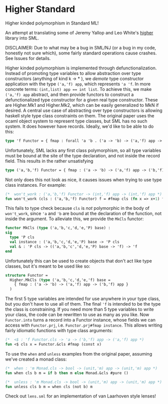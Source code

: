 # Higher Standard
Higher kinded polymorphism in Standard ML!

An attempt at translating some of Jeremy Yallop and Leo White's [higher](
https://github.com/ocamllabs/higher) library into SML.

DISCLAIMER: Due to what may be a bug in SML/NJ (or a bug in my code, honestly not sure which), some fairly standard operations cause crashes. See Issues for details.

Higher kinded polymorphism is implemented through defunctionalization. Instead of promoting type variables to
allow abstraction over type constructors (anything of kind k -> * ), we _demote_ type constructor application 
with the type `('a,'f) app`, which represents `'a 'f`. In more concrete terms: `(int,list) app == int list`. To achieve this, we make `('a,'f) app` abstract, and then provide functors to construct a defunctionalized type constructor for a given real type constructor. These are Higher.Mk1 and Higher.Mk2, which can be easily generalized to MkN if desired. A central use case of abstracting over type constructors is allowing haskell style type class constraints on them. The original paper uses the ocaml object system to represent type classes, but SML has no such system. It does however have records. Ideally, we'd like to be able to do this:
```sml
type 'f Functor = { fmap : forall 'a 'b . ('a -> 'b) -> ('a,'f) app -> ('b,'f) app }
```
Unfortunately, SML lacks any first class polymorphism, so all type variables must be bound at the site of the type declaration, and not inside the record field. This results in the rather unsatisfying
```sml
type ('a,'b,'f) Functor = { fmap : ('a -> 'b) -> ('a,'f) app -> ('b,'f) app }
```
Not only does this not look as nice, it causes issues when trying to use type class instances. For example:
```sml
(*  won't_work : ('a,'b,'f) Functor -> (int,'f) app -> (int,'f) app *) 
fun won't_work (cls : ('a,'b,'f) Functor) f = #fmap cls (fn x => x+1) f
```
This fails to type check because `cls` is _not_ polymorphic in the body of `won't_work`, since `'a` and `'b` are bound at the declaration of the function, not inside the argument. To alleviate this, we provide the `MkCls` functor:
```sml
functor MkCls (type ('a,'b,'c,'d,'e,'P) base) :
sig
  type 'P cls
  val instance : ('a,'b,'c,'d,'e,'P) base -> 'P cls
  val & : 'P cls -> (('a,'b,'c','d,'e,'P) base -> 'f) -> 'f
end
```
Unfortunately this can be used to create objects that don't act like type classes, but it's meant to be used like so:
```sml
structure Functor = 
  Higher.MkCls (type ('a,'b,'c,'d,'e,'f) base = 
    { fmap : ('a -> 'b) -> ('a,'f) app -> ('b,'f) app }
  )
```
The first 5 type variables are intended for use anywhere in your type class, but you don't have to use all of them. The final `'f` is intended to be the type the class is constraining. If you need more than 5 type variables to write your class, the code can be rewritten to use as many as you like. Now `Functor.into` turns a record into a Functor instance, whose fields we can access with `Functor.prj`, i.e. `Functor.prj#fmap instance`. This allows writing fairly idiomatic functions with type class arguments:
```sml
(*  <$ : 'f Functor.cls -> 'a -> ('b,'f) app -> ('a,'f) app *)
fun <$ cls x = Functor.&cls #fmap (const x)
```

To use the `when` and `unless` examples from the original paper, assuming we've created a monad class:
```sml
(*  when : 'm Monad.cls -> bool -> (unit,'m) app -> (unit,'m) app *)
fun when cls b m = if b then m else Monad.&cls #pure ()

(*  unless : 'm Monad.cls -> bool -> (unit,'m) app -> (unit,'m) app *)
fun unless cls b m = when cls (not b) m
```
Check out `lens.sml` for an implementation of van Laarhoven style lenses!
